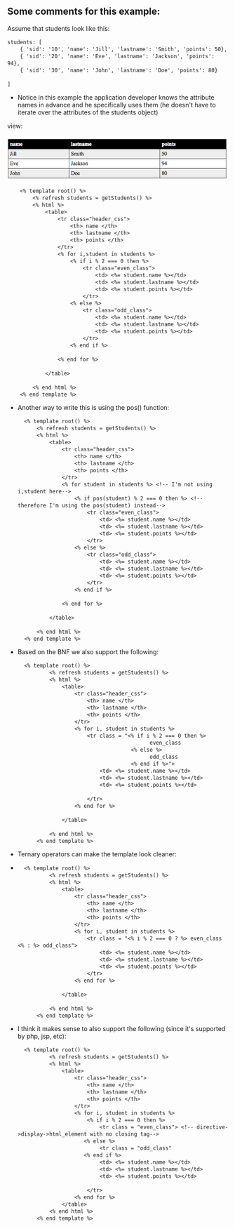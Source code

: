 ## Some comments for this example:

Assume that students look like this:

	students: [
		{ 'sid': '10', 'name': 'Jill', 'lastname': 'Smith', 'points': 50},
	    { 'sid': '20', 'name': 'Eve', 'lastname': 'Jackson', 'points': 94},
	    { 'sid': '30', 'name': 'John', 'lastname': 'Doe', 'points': 80}

	]
	
	
* Notice in this example the application developer knows the attribute names in advance and he specifically uses them (he doesn't have to iterate over the attributes of the students object)


view:

![html table](images/html2.png)

 

		<% template root() %>
			<% refresh students = getStudents() %>
			<% html %>
				<table>	
					<tr class="header_css">
						<th> name </th>
						<th> lastname </th>
						<th> points </th>
					</tr>
					<% for i,student in students %>
						<% if i % 2 === 0 then %>
							<tr class="even_class">
								<td> <%= student.name %></td>
								<td> <%= student.lastname %></td>
								<td> <%= student.points %></td>
							</tr>
						<% else %>
							<tr class="odd_class">
								<td> <%= student.name %></td>
								<td> <%= student.lastname %></td>
								<td> <%= student.points %></td>
							</tr>
						<% end if %>
						
					<% end for %>
			
				</table>			
				
			<% end html %>
		<% end template %>

* Another way to write this is using the pos() function:


		<% template root() %>
			<% refresh students = getStudents() %>
			<% html %>
				<table>	
					<tr class="header_css">
						<th> name </th>
						<th> lastname </th>
						<th> points </th>
					</tr>
					<% for student in students %> <!-- I'm not using i,student here-->
						<% if pos(student) % 2 === 0 then %> <!-- therefore I'm using the pos(student) instead-->
							<tr class="even_class">
								<td> <%= student.name %></td>
								<td> <%= student.lastname %></td>
								<td> <%= student.points %></td>
							</tr>
						<% else %>
							<tr class="odd_class">
								<td> <%= student.name %></td>
								<td> <%= student.lastname %></td>
								<td> <%= student.points %></td>
							</tr>
						<% end if %>
						
					<% end for %>
			
				</table>			
				
			<% end html %>
		<% end template %>
		
* Based on the BNF we also support the following:

		<% template root() %>
		        <% refresh students = getStudents() %>
		        <% html %>
		            <table> 
		                <tr class="header_css">
		                    <th> name </th>
		                    <th> lastname </th>
		                    <th> points </th>
		                </tr>
		                <% for i, student in students %>
		                    <tr class = "<% if i % 2 === 0 then %>
		                    					even_class
		                    			  <% else %>
		                    			  		odd_class
		                    			  <% end if %>">
		                        <td> <%= student.name %></td>
		                        <td> <%= student.lastname %></td>
		                        <td> <%= student.points %></td>
		
		                    </tr>
		                <% end for %>
		
		            </table>            
		
		        <% end html %>
    		<% end template %>
    		
* Ternary operators can make the template look cleaner:
* 
		<% template root() %>
		        <% refresh students = getStudents() %>
		        <% html %>
		            <table> 
		                <tr class="header_css">
		                    <th> name </th>
		                    <th> lastname </th>
		                    <th> points </th>
		                </tr>
		                <% for i, student in students %>
		                    <tr class = "<% i % 2 === 0 ? %> even_class <% : %> odd_class">
		                        <td> <%= student.name %></td>
		                        <td> <%= student.lastname %></td>
		                        <td> <%= student.points %></td>
		                    </tr>
		                <% end for %>
		
		            </table>            
		
		        <% end html %>
    		<% end template %>


* I think it makes sense to also support the following (since it's supported by php, jsp, etc):

		<% template root() %>
        		<% refresh students = getStudents() %>
        		<% html %>
		            <table> 
		                <tr class="header_css">
		                    <th> name </th>
		                    <th> lastname </th>
		                    <th> points </th>
		                </tr>
		                <% for i, student in students %>
		                	<% if i % 2 === 0 then %>
		                    	<tr class = "even_class"> <!-- directive->display->html_element with no closing tag-->
		                   <% else %>			  
		                    	<tr class = "odd_class"	
		                   <% end if %>
		                        <td> <%= student.name %></td>
		                        <td> <%= student.lastname %></td>
		                        <td> <%= student.points %></td>
		
		                    </tr>
		                <% end for %>
		            </table>            
        		<% end html %>
    		<% end template %>

